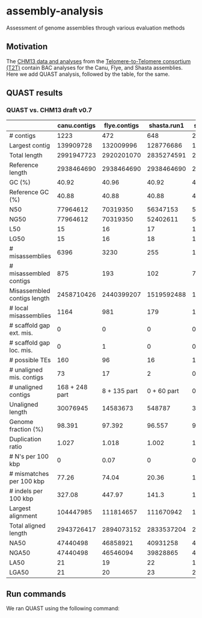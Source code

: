 # assembly-analysis
Assessment of genome assemblies through various evaluation methods

## Motivation
The [CHM13 data and analyses](https://github.com/nanopore-wgs-consortium/CHM13) from the [Telomere-to-Telomere consortium (T2T)](https://sites.google.com/ucsc.edu/t2tworkinggroup) contain BAC analyses for the Canu, Flye, and Shasta assemblies. Here we add QUAST analysis, followed by the table, for the same. 

## QUAST results
### QUAST vs. CHM13 draft v0.7
| | canu.contigs | flye.contigs | shasta.run1 | shasta.run2 |
| --------- | ------ | ------ | ------ | ------ |
| # contigs |  1223 |  472 |  648 |  297 |
| Largest contig |  139909728 |  132009996 |  128776686 |  130803838 |
| Total length |  2991947723 |  2920201070 |  2835274591 |  2823384269 |
| Reference length |  2938464690 |  2938464690 |  2938464690 |  2938464690 |
| GC (%) |  40.92 |  40.96 |  40.92 |  40.9 |
| Reference GC (%) |  40.88 |  40.88 |  40.88 |  40.88 |
| N50 |  77964612 |  70319350 |  56347153 |  58111632 |
| NG50 |  77964612 |  70319350 |  52402611 |  58088067 |
| L50 |  15 |  16 |  17 |  17 |
| LG50 |  15 |  16 |  18 |  18 |
| # misassemblies |  6396 |  3230 |  255 |  187 |
| # misassembled contigs |  875 |  193 |  102 |  78 |
| Misassembled contigs length |  2458710426 |  2440399207 |  1519592488 |  1351075153 |
| # local misassemblies |  1164 |  981 |  179 |  129 |
| # scaffold gap ext. mis. |  0 |  0 |  0 |  0 |
| # scaffold gap loc. mis. |  0 |  1 |  0 |  0 |
| # possible TEs |  160 |  96 |  16 |  14 |
| # unaligned mis. contigs |  73 |  17 |  2 |  0 |
| # unaligned contigs |  168 + 248 part |  8 + 135 part |  0 + 60 part |  0 + 37 part |
| Unaligned length |  30076945 |  14583673 |  548787 |  393547 |
| Genome fraction (%) |  98.391 |  97.392 |  96.557 |  96.149 |
| Duplication ratio |  1.027 |  1.018 |  1.002 |  1.002 |
| # N's per 100 kbp |  0 |  0.07 |  0 |  0 |
| # mismatches per 100 kbp |  77.26 |  74.04 |  20.36 |  15.56 |
| # indels per 100 kbp |  327.08 |  447.97 |  141.3 |  141.25 |
| Largest alignment |  104447985 |  111814657 |  111670942 |  111679369 |
| Total aligned length |  2943726417 |  2894073152 |  2833537204 |  2821352191 |
| NA50 |  47440498 |  46858921 |  40931258 |  47392260 |
| NGA50 |  47440498 |  46546094 |  39828865 |  44539326 |
| LA50 |  21 |  19 |  22 |  19 |
| LGA50 |  21 |  20 |  23 |  20 | 




## Run commands
We ran QUAST using the following command:





